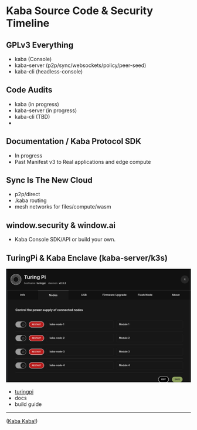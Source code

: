 # Kaba Source Code & Security Timeline

## GPLv3 Everything

- kaba (Console)
- kaba-server (p2p/sync/websockets/policy/peer-seed)
- kaba-cli (headless-console)

## Code Audits

- kaba (in progress)
- kaba-server (in progress)
- kaba-cli (TBD)
-

## Documentation / Kaba Protocol SDK

- In progress
- Past Manifest v3 to Real applications and edge compute

## Sync Is The New Cloud

- p2p/direct
- .kaba routing
- mesh networks for files/compute/wasm

## window.security & window.ai

- Kaba Console SDK/API or build your own.

## TuringPi & Kaba Enclave (kaba-server/k3s)

![kaba-server-turing-pi](https://github.com/kaba-labs/.github/blob/main/profile/images/kaba-server-turing-pi.png?raw=true)

- [turingpi](https://turingpi.com/)
- docs
- build guide

---

([Kaba Kaba!](https://kaba.ai))
